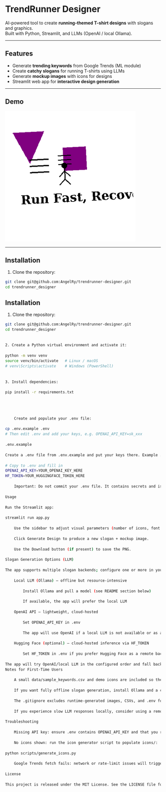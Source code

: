 # TrendRunner Designer

AI-powered tool to create **running-themed T-shirt designs** with slogans and graphics.  
Built with Python, Streamlit, and LLMs (OpenAI / local Ollama).

---

## Features

- Generate **trending keywords** from Google Trends (ML module)
- Create **catchy slogans** for running T-shirts using LLMs
- Generate **mockup images** with icons for designs
- Streamlit web app for **interactive design generation**

---

## Demo

![TrendRunner Demo](aux_files/T-shirt_20251007.png)
  <!-- optional screenshot -->
---

## Installation

1. Clone the repository:

```bash
git clone git@github.com:AngelRy/trendrunner-designer.git
cd trendrunner_designer
```




## Installation

1. Clone the repository:

```bash
git clone git@github.com:AngelRy/trendrunner-designer.git
cd trendrunner_designer

 
2. Create a Python virtual environment and activate it:

python -m venv venv
source venv/bin/activate   # Linux / macOS
# venv\Scripts\activate    # Windows (PowerShell)


3. Install dependencies:

pip install -r requirements.txt




    Create and populate your .env file:

cp .env.example .env
# Then edit .env and add your keys, e.g. OPENAI_API_KEY=sk_xxx

.env.example

Create a .env file from .env.example and put your keys there. Example .env.example contents:

# Copy to .env and fill in
OPENAI_API_KEY=YOUR_OPENAI_KEY_HERE
HF_TOKEN=YOUR_HUGGINGFACE_TOKEN_HERE

    Important: Do not commit your .env file. It contains secrets and is listed in .gitignore.

Usage

Run the Streamlit app:

streamlit run app.py

    Use the sidebar to adjust visual parameters (number of icons, font size, background color).

    Click Generate Design to produce a new slogan + mockup image.

    Use the Download button (if present) to save the PNG.

Slogan Generation Options (LLM)

The app supports multiple slogan backends; configure one or more in your .env:

    Local LLM (Ollama) — offline but resource-intensive

        Install Ollama and pull a model (see README section below)

        If available, the app will prefer the local LLM

    OpenAI API — lightweight, cloud-hosted

        Set OPENAI_API_KEY in .env

        The app will use OpenAI if a local LLM is not available or as a fallback

    Hugging Face (optional) — cloud-hosted inference via HF_TOKEN

        Set HF_TOKEN in .env if you prefer Hugging Face as a remote backend

The app will try OpenAI/local LLM in the configured order and fall back to safe template slogans if APIs/models are unavailable.
Notes for First-Time Users

    A small data/sample_keywords.csv and demo icons are included so the app can run immediately after cloning.

    If you want fully offline slogan generation, install Ollama and a compatible model; otherwise provide an OpenAI API key for cloud-based inference.

    The .gitignore excludes runtime-generated images, CSVs, and .env for safety.

    If you experience slow LLM responses locally, consider using a remote model (OpenAI or Hugging Face inference) for faster performance.

Troubleshooting

    Missing API key: ensure .env contains OPENAI_API_KEY and that you ran source venv/bin/activate before starting Streamlit.

    No icons shown: run the icon generator script to populate icons/:

python scripts/generate_icons.py

    Google Trends fetch fails: network or rate-limit issues will trigger fallback randomized keywords; the app remains usable.

License

This project is released under the MIT License. See the LICENSE file for details.
